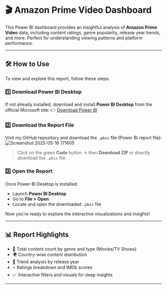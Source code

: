 # 🎬 Amazon Prime Video Dashboard

This Power BI dashboard provides an insightful analysis of **Amazon Prime Video** data, including content ratings, genre popularity, release year trends, and more. Perfect for understanding viewing patterns and platform performance.

---

## 🛠 How to Use

To view and explore this report, follow these steps:

### 1️⃣ Download Power BI Desktop

If not already installed, download and install **Power BI Desktop** from the official Microsoft site:
👉 [Download Power BI](https://powerbi.microsoft.com/desktop/)

### 2️⃣ Download the Report File

Visit my GitHub repository and download the `.pbix` file (Power BI report file):
![Screenshot 2025-05-16 171605](https://github.com/user-attachments/assets/13da5ac2-db26-4ed9-b030-639263149db0)


> Click on the green **Code** button → then **Download ZIP** or directly download the `.pbix` file.

### 3️⃣ Open the Report

Once Power BI Desktop is installed:

* Launch **Power BI Desktop**
* Go to **File > Open**
* Locate and open the downloaded `.pbix` file

Now you’re ready to explore the interactive visualizations and insights!

---

## 📊 Report Highlights

* 🎥 Total content count by genre and type (Movies/TV Shows)
* 🌍 Country-wise content distribution
* 📆 Trend analysis by release year
* ⭐ Ratings breakdown and IMDb scores
* 📈 Interactive filters and visuals for deep insights

---
